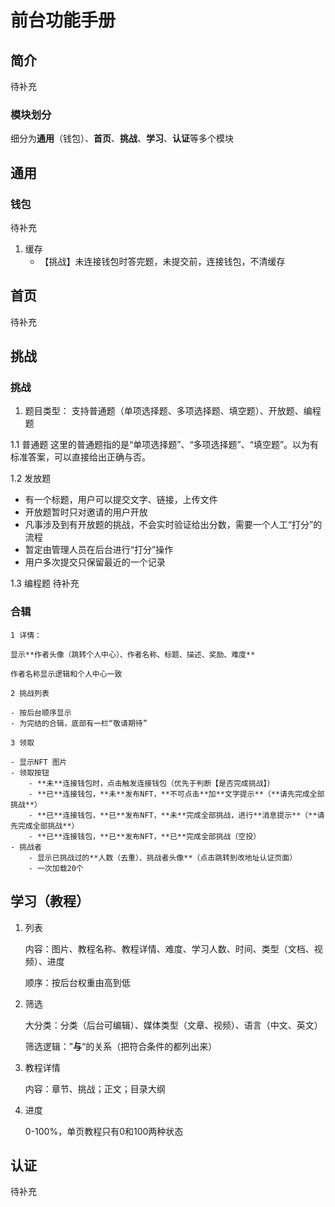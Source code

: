 # 前台功能手册

## 简介

待补充

### 模块划分

细分为**通用**（钱包）、**首页**、**挑战**、**学习**、**认证**等多个模块

## 通用

### 钱包
待补充

1. 缓存
    - 【挑战】未连接钱包时答完题，未提交前，连接钱包，不清缓存

## 首页
待补充

## 挑战
### 挑战
1. 题目类型：
支持普通题（单项选择题、多项选择题、填空题）、开放题、编程题

1.1 普通题
这里的普通题指的是“单项选择题”、“多项选择题”、“填空题”。以为有标准答案，可以直接给出正确与否。

1.2 发放题
- 有一个标题，用户可以提交文字、链接，上传文件
- 开放题暂时只对邀请的用户开放
- 凡事涉及到有开放题的挑战，不会实时验证给出分数，需要一个人工“打分”的流程
- 暂定由管理人员在后台进行“打分”操作
- 用户多次提交只保留最近的一个记录

1.3 编程题
待补充

    
    
### 合辑
    1 详情：
    
    显示**作者头像（跳转个人中心）、作者名称、标题、描述、奖励、难度**
    
    作者名称显示逻辑和个人中心一致
    
    2 挑战列表
    
    - 按后台顺序显示
    - 为完结的合辑，底部有一栏“敬请期待”
    
    3 领取
    
    - 显示NFT 图片
    - 领取按钮
        - **未**连接钱包时，点击触发连接钱包（优先于判断【是否完成挑战】）
        - **已**连接钱包，**未**发布NFT，**不可点击**加**文字提示**（**请先完成全部挑战**）
        - **已**连接钱包，**已**发布NFT，**未**完成全部挑战，进行**消息提示**（**请先完成全部挑战**）
        - **已**连接钱包，**已**发布NFT，**已**完成全部挑战（空投）
    - 挑战者
        - 显示已挑战过的**人数（去重）、挑战者头像**（点击跳转到改地址认证页面）
        - 一次加载20个

## 学习（教程）
1. 列表
    
    内容：图片、教程名称、教程详情、难度、学习人数、时间、类型（文档、视频）、进度
    
    顺序：按后台权重由高到低
    
2. 筛选
    
    大分类：分类（后台可编辑）、媒体类型（文章、视频）、语言（中文、英文）
    
    筛选逻辑：”**与**“的关系（把符合条件的都列出来）
    
3. 教程详情
    
    内容：章节、挑战；正文；目录大纲
    
4. 进度
    
    0-100%，单页教程只有0和100两种状态
    

## 认证
待补充